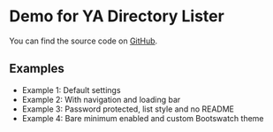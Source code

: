 # Demo for YA Directory Lister

You can find the source code on [GitHub](https://github.com/jmcrafter26/ya-directory-lister).

## Examples

- Example 1: Default settings
- Example 2: With navigation and loading bar
- Example 3: Password protected, list style and no README
- Example 4: Bare minimum enabled and custom Bootswatch theme
